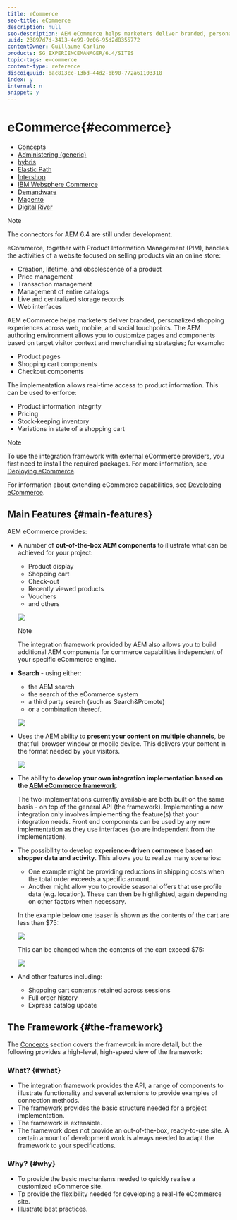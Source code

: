 ```yaml
---
title: eCommerce
seo-title: eCommerce
description: null
seo-description: AEM eCommerce helps marketers deliver branded, personalized shopping experiences across web, mobile, and social touchpoints. 
uuid: 23897d7d-3413-4e99-9c06-95d2d8355772
contentOwner: Guillaume Carlino
products: SG_EXPERIENCEMANAGER/6.4/SITES
topic-tags: e-commerce
content-type: reference
discoiquuid: bac813cc-13bd-44d2-bb90-772a61103318
index: y
internal: n
snippet: y
---
```


# eCommerce{#ecommerce}

* [Concepts](../../../sites/administering/using/concepts.md)
* [Administering (generic)](../../../sites/administering/using/generic.md)
* [hybris](../../../sites/administering/using/hybris.md)
* [Elastic Path](../../../sites/administering/using/elasticpath.md)
* [Intershop](../../../sites/administering/using/intershop.md)
* [IBM Websphere Commerce](../../../sites/administering/using/ibm-websphere.md)
* [Demandware](../../../sites/administering/using/demandware.md)
* [Magento](../../../sites/administering/using/magento.md)
* [Digital River](../../../sites/administering/using/digital-river.md)

>[!NOTE]
>
>The connectors for AEM 6.4 are still under development.

<!--
Comment Type: remark
Last Modified By: Alison Heimoz (aheimoz)
Last Modified Date: 2017-11-30T05:00:02.360-0500
<p>need input on the products tab in the content finder.</p>
<p>very basic description at:</p>
<p>http://ec2author.day.com:8080/docs/en/cq/current/wcm/working_with_cq_wcm/using_the_contentfinder.html#Products</p>
<p>need full use-case info</p>
-->

eCommerce, together with Product Information Management (PIM), handles the activities of a website focused on selling products via an online store:

* Creation, lifetime, and obsolescence of a product
* Price management
* Transaction management
* Management of entire catalogs  
* Live and centralized storage records
* Web interfaces

AEM eCommerce helps marketers deliver branded, personalized shopping experiences across web, mobile, and social touchpoints. The AEM authoring environment allows you to customize pages and components based on target visitor context and merchandising strategies; for example:

* Product pages
* Shopping cart components
* Checkout components

The implementation allows real-time access to product information. This can be used to enforce:

* Product information integrity
* Pricing
* Stock-keeping inventory
* Variations in state of a shopping cart

>[!NOTE]
>
>To use the integration framework with external eCommerce providers, you first need to install the required packages. For more information, see [Deploying eCommerce](../../../sites/deploying/using/ecommerce.md).
>
>For information about extending eCommerce capabilities, see [Developing eCommerce](../../../sites/developing/using/ecommerce.md).

## Main Features {#main-features}

AEM eCommerce provides:

* A number of **out-of-the-box AEM components** to illustrate what can be achieved for your project:

    * Product display  
    * Shopping cart  
    * Check-out  
    * Recently viewed products
    * Vouchers
    * and others

  ![](assets/chlimage_1-187.png)

  >[!NOTE]
  >
  >The integration framework provided by AEM also allows you to build additional AEM components for commerce capabilities independent of your specific eCommerce engine.

* **Search** - using either:

    * the AEM search
    * the search of the eCommerce system
    * a third party search (such as Search&Promote)   
    * or a combination thereof.

  ![](assets/chlimage_1-188.png)

* Uses the AEM ability to **present your content on multiple channels**, be that full browser window or mobile device. This delivers your content in the format needed by your visitors.

  ![](assets/chlimage_1-189.png)

* The ability to **develop your own integration implementation based on the [AEM eCommerce framework](#theframework)**.

  <!--
  Comment Type: remark
  Last Modified By: Alison Heimoz (aheimoz)
  Last Modified Date: 2017-11-30T05:00:02.736-0500
  <p>Changes, please review. Does this need updating for additional 3rd party impls?</p>
  -->

  The two implementations currently available are both built on the same basis - on top of the general API (the framework). Implementing a new integration only involves implementing the feature(s) that your integration needs. Front end components can be used by any new implementation as they use interfaces (so are independent from the implementation).

* The possibility to develop **experience-driven commerce based on shopper data and activity**. This allows you to realize many scenarios:

    * One example might be providing reductions in shipping costs when the total order exceeds a specific amount.  
    * Another might allow you to provide seasonal offers that use profile data (e.g. location). These can then be highlighted, again depending on other factors when necessary.

  In the example below one teaser is shown as the contents of the cart are less than $75:

  ![](assets/chlimage_1-190.png)

  This can be changed when the contents of the cart exceed $75:

  ![](assets/chlimage_1-191.png)

* And other features including:

  <!--
  Comment Type: remark
  Last Modified By: Alison Heimoz (aheimoz)
  Last Modified Date: 2017-11-30T05:00:02.898-0500
  <p>Please review. </p>
  -->

    * Shopping cart contents retained across sessions
    * Full order history  
    * Express catalog update

## The Framework {#the-framework}

The [Concepts](../../../sites/administering/using/concepts.md) section covers the framework in more detail, but the following provides a high-level, high-speed view of the framework:

### What? {#what}

* The integration framework provides the API, a range of components to illustrate functionality and several extensions to provide examples of connection methods.
* The framework provides the basic structure needed for a project implementation.
* The framework is extensible.  
* The framework does not provide an out-of-the-box, ready-to-use site. A certain amount of development work is always needed to adapt the framework to your specifications.

### Why? {#why}

* To provide the basic mechanisms needed to quickly realise a customized eCommerce site.
* Tp provide the flexibility needed for developing a real-life eCommerce site.
* Illustrate best practices.

